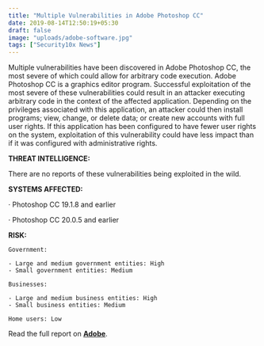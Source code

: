 ```yaml
---
title: "Multiple Vulnerabilities in Adobe Photoshop CC"
date: 2019-08-14T12:50:19+05:30
draft: false
image: "uploads/adobe-software.jpg"
tags: ["Security10x News"]
---
```


Multiple vulnerabilities have been discovered in Adobe Photoshop CC, the most severe of which could allow for arbitrary code execution. Adobe Photoshop CC is a graphics editor program. Successful exploitation of the most severe of these vulnerabilities could result in an attacker executing arbitrary code in the context of the affected application. Depending on the privileges associated with this application, an attacker could then install programs; view, change, or delete data; or create new accounts with full user rights. If this application has been configured to have fewer user rights on the system, exploitation of this vulnerability could have less impact than if it was configured with administrative rights.

**THREAT INTELLIGENCE:**

There are no reports of these vulnerabilities being exploited in the wild.

**SYSTEMS AFFECTED:**

· Photoshop CC 19.1.8 and earlier

· Photoshop CC 20.0.5 and earlier

**RISK:**

    Government:

    - Large and medium government entities: High
    - Small government entities: Medium
    
    Businesses:
    
    - Large and medium business entities: High
    - Small business entities: Medium

    Home users: Low

Read the full report on **[Adobe](https://helpx.adobe.com/security/products/photoshop/apsb19-44.html)**.
